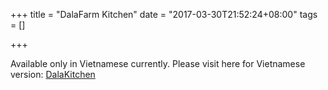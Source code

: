 +++
title = "DalaFarm Kitchen"
date = "2017-03-30T21:52:24+08:00"
tags = []

+++

Available only in Vietnamese currently. Please visit here for Vietnamese version: [DalaKitchen](/dala-kitchen)